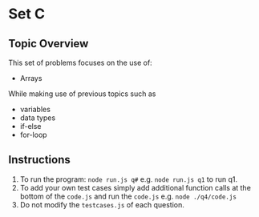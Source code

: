 # Set C

## Topic Overview

This set of problems focuses on the use of:

-   Arrays

While making use of previous topics such as

-   variables
-   data types
-   if-else
-   for-loop

## Instructions

1. To run the program: `node run.js q#` e.g. `node run.js q1` to run q1.
2. To add your own test cases simply add additional function calls at the bottom of the `code.js` and run the `code.js` e.g. `node ./q4/code.js`
3. Do not modify the `testcases.js` of each question.
